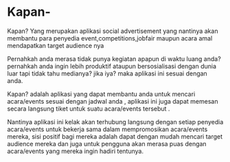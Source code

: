 # Kapan-

Kapan? Yang merupakan aplikasi social advertisement yang nantinya akan membantu para penyedia event,competitions,jobfair maupun acara amal mendapatkan target audience nya


Pernahkah anda merasa tidak punya kegiatan apapun di waktu luang anda? pernahkah anda ingin lebih produktif ataupun bersosialisasi dengan dunia luar tapi tidak tahu medianya? jika iya? maka aplikasi ini sesuai dengan anda.

Kapan? adalah aplikasi yang dapat membantu anda untuk mencari acara/events sesuai dengan jadwal anda , aplikasi ini juga dapat memesan secara langsung tiket untuk suatu acara/events tersebut . 

Nantinya aplikasi ini kelak akan terhubung langsung dengan setiap penyedia acara/events untuk bekerja sama dalam mempromosikan acara/events mereka, sisi positif bagi mereka adalah dapat dengan mudah mencari target audience mereka dan juga untuk pengguna 
akan merasa puas dengan acara/events yang mereka ingin hadiri tentunya. 
